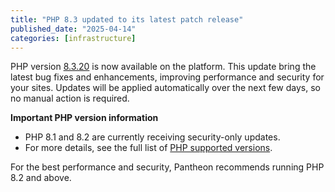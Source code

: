 ```yaml
---
title: "PHP 8.3 updated to its latest patch release"
published_date: "2025-04-14"
categories: [infrastructure]
---
```

PHP version [8.3.20](https://www.php.net/ChangeLog-8.php#8.3.20) is now available on the platform. This update bring the latest bug fixes and enhancements, improving performance and security for your sites. Updates will be applied automatically over the next few days, so no manual action is required.

**Important PHP version information**

* PHP 8.1 and 8.2 are currently receiving security-only updates. 
* For more details, see the full list of [PHP supported versions](https://www.php.net/supported-versions.php).

For the best performance and security, Pantheon recommends running PHP 8.2 and above.
